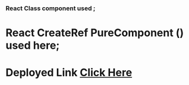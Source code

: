 ### React Class component used ;

# React CreateRef PureComponent () used here;

# Deployed Link [Click Here](https://silly-hamilton-9037f2.netlify.app/)
